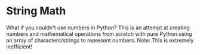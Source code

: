 # String Math

What if you couldn't use numbers in Python? This is an attempt at creating numbers and mathematical operations from scratch with pure Python using an array of characters/strings to represent numbers.
Note: This is extremely inefficient!
